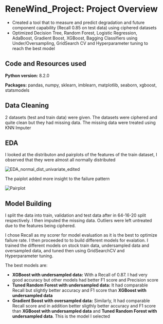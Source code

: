 # ReneWind_Project: Project Overview
* Created a tool that to measure and predict degradation and future component capability (Recall 0.85 on test data) using ciphered datasets
* Optimized Decision Tree, Random Forest, Logistic Regression, AdaBoost, Gradient Boost, XGBoost, Bagging Classifiers using Under/Oversampling, GridSearch CV and Hyperparameter tuning to reach the best model
## Code and Resources used
**Python version:** 8.2.0

**Packages:** pandas, numpy, sklearn, imblearn, matplotlib, seaborn, xgboost, statsmodels
## Data Cleaning
2 datasets (test and train data) were given. The datasets were ciphered and quite clean but they had missing data. The missing data were treated using KNN Imputer
## EDA
I looked at the distributon and pairplots of the features of the train dataset, I observed that they were almost all normally distributed

![EDA_normal_dist_univariate_edited](https://github.com/Ariyo347/ReneWind_Project/assets/113588909/bc7cf75d-0bba-4438-a676-00adde7211f1)


The paiplot added more insight to the failure pattern

![Pairplot](https://github.com/Ariyo347/ReneWind_Project/assets/113588909/79f74314-da86-4149-be73-aa6f5f8eb1df)

## Model Building
I split the data into train, validation and test data after in 64-16-20 split respectively. I then imputed the missing data. Outliers were left untreated due to the features being ciphered.

I chose Recall as my scorer for model evaluation as it is the best to optimize failure rate. I then proceeded to to build different models for evalation. I trained the different models on stock train data, undersampled data and oversampled data, and tuned then using GridSearchCV and Hyperparameter tuning. 

The best models are:
* **XGBoost with undersampled data:** With a Recall of 0.87. I had very good accuracy but other models had better F1 score and Precision score
* **Tuned Random Forest with undersampled data:** It had comparable Recall but slightly better accuracy and F1 score than **XGBoost with undersampled data**
* **Gradient Boost with oversampled data:** Similarly, It had comparable Recall score and in addition better sligthly better accuracy and F1 score than **XGBoost with undersampled data** and **Tuned Random Forest with undersampled data**. This is the model I selected

